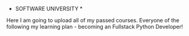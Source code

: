 * SOFTWARE UNIVERSITY *

Here I am going to upload all of my passed courses. Everyone of the following my learning plan - becoming an Fullstack Python Developer!
